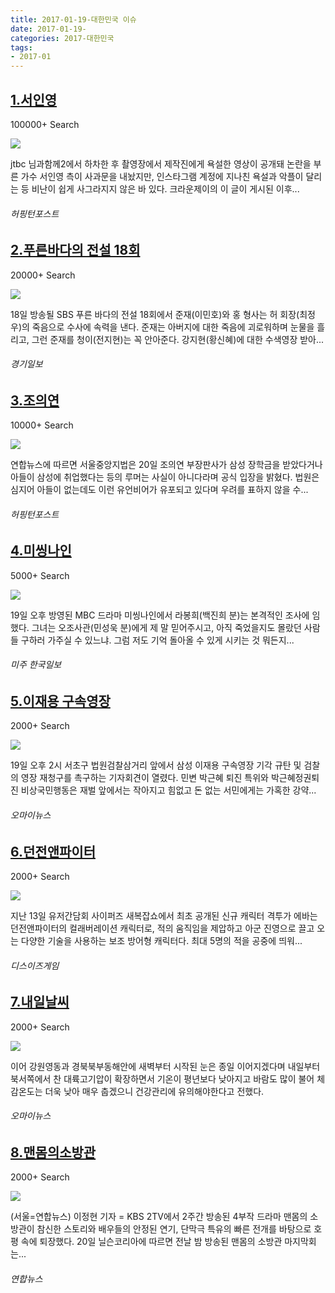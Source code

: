 ```yaml
---
title: 2017-01-19-대한민국 이슈
date: 2017-01-19-
categories: 2017-대한민국
tags: 
- 2017-01
---
```


[1.서인영](http://www.huffingtonpost.kr/2017/01/20/story_n_14276874.html)
--

100000+ Search

![](http:)

jtbc 님과함께2에서 하차한 후 촬영장에서 제작진에게 욕설한 영상이 공개돼 논란을 부른 가수 서인영 측이 사과문을 내놨지만, 인스타그램 계정에 지나친 욕설과 악플이 달리는 등 비난이 쉽게 사그라지지 않은 바 있다. 크라운제이의 이 글이 게시된 이후...
###### 허핑턴포스트

[2.푸른바다의 전설 18회](http://www.kyeonggi.com/?mod=news&act=articleView&idxno=1300169)
--

20000+ Search

![](http:)

18일 방송될 SBS 푸른 바다의 전설 18회에서 준재(이민호)와 홍 형사는 허 회장(최정우)의 죽음으로 수사에 속력을 낸다. 준재는 아버지에 대한 죽음에 괴로워하며 눈물을 흘리고, 그런 준재를 청이(전지현)는 꼭 안아준다. 강지현(황신혜)에 대한 수색영장 받아...
###### 경기일보

[3.조의연](http://www.huffingtonpost.kr/2017/01/20/story_n_14275576.html)
--

10000+ Search

![](http:)

연합뉴스에 따르면 서울중앙지법은 20일 조의연 부장판사가 삼성 장학금을 받았다거나 아들이 삼성에 취업했다는 등의 루머는 사실이 아니다라며 공식 입장을 밝혔다. 법원은 심지어 아들이 없는데도 이런 유언비어가 유포되고 있다며 우려를 표하지 않을 수...
###### 허핑턴포스트

[4.미씽나인](http://www.koreatimes.com/article/20170119/1035506)
--

5000+ Search

![](http:)

19일 오후 방영된 MBC 드라마 미씽나인에서 라봉희(백진희 분)는 본격적인 조사에 임했다. 그녀는 오조사관(민성욱 분)에게 제 말 믿어주시고, 아직 죽었을지도 몰랐던 사람들 구하러 가주실 수 있느냐. 그럼 저도 기억 돌아올 수 있게 시키는 것 뭐든지...
###### 미주 한국일보

[5.이재용 구속영장](http://www.ohmynews.com/NWS_Web/View/at_pg.aspx?CNTN_CD=A0002281484)
--

2000+ Search

![](http:)

19일 오후 2시 서초구 법원검찰삼거리 앞에서 삼성 이재용 구속영장 기각 규탄 및 검찰의 영장 재청구를 촉구하는 기자회견이 열렸다. 민변 박근혜 퇴진 특위와 박근혜정권퇴진 비상국민행동은 재벌 앞에서는 작아지고 힘없고 돈 없는 서민에게는 가혹한 강약...
###### 오마이뉴스

[6.던전앤파이터](http://www.thisisgame.com/webzine/nboard/225/?n=68483)
--

2000+ Search

![](http:)

지난 13일 유저간담회 사이퍼즈 새복잡쇼에서 최초 공개된 신규 캐릭터 격투가 에바는 던전앤파이터의 컬래버레이션 캐릭터로, 적의 움직임을 제압하고 아군 진영으로 끌고 오는 다양한 기술을 사용하는 보조 방어형 캐릭터다. 최대 5명의 적을 공중에 띄워...
###### 디스이즈게임

[7.내일날씨](http://www.ohmynews.com/NWS_Web/View/at_pg.aspx?CNTN_CD=A0002281524)
--

2000+ Search

![](http:)

이어 강원영동과 경북북부동해안에 새벽부터 시작된 눈은 종일 이어지겠다며 내일부터 북서쪽에서 찬 대륙고기압이 확장하면서 기온이 평년보다 낮아지고 바람도 많이 불어 체감온도는 더욱 낮아 매우 춥겠으니 건강관리에 유의해야한다고 전했다.
###### 오마이뉴스

[8.맨몸의소방관](http://www.yonhapnews.co.kr/bulletin/2017/01/20/0200000000AKR20170120014400033.HTML)
--

2000+ Search

![](http:)

(서울=연합뉴스) 이정현 기자 = KBS 2TV에서 2주간 방송된 4부작 드라마 맨몸의 소방관이 참신한 스토리와 배우들의 안정된 연기, 단막극 특유의 빠른 전개를 바탕으로 호평 속에 퇴장했다. 20일 닐슨코리아에 따르면 전날 밤 방송된 맨몸의 소방관 마지막회는...
###### 연합뉴스

